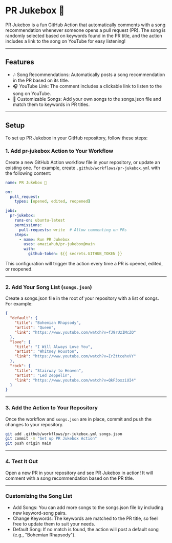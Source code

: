 # PR Jukebox 🎵
PR Jukebox is a fun GitHub Action that automatically comments with a song recommendation whenever someone opens a pull request (PR). The song is randomly selected based on keywords found in the PR title, and the action includes a link to the song on YouTube for easy listening!

--- 
## Features
* 🎶 Song Recommendations: Automatically posts a song recommendation in the PR based on its title.
* 🎧 YouTube Link: The comment includes a clickable link to listen to the song on YouTube.
* 🎤 Customizable Songs: Add your own songs to the songs.json file and match them to keywords in PR titles.

---
## Setup
To set up PR Jukebox in your GitHub repository, follow these steps:

### 1. Add pr-jukebox Action to Your Workflow
Create a new GitHub Action workflow file in your repository, or update an existing one. For example, create `.github/workflows/pr-jukebox.yml` with the following content:

```yml
name: PR Jukebox 🎵

on:
  pull_request:
    types: [opened, edited, reopened]

jobs:
  pr-jukebox:
    runs-on: ubuntu-latest
    permissions:
      pull-requests: write  # Allow commenting on PRs
    steps:
      - name: Run PR Jukebox
        uses: amaziahub/pr-jukebox@main
        with:
          github-token: ${{ secrets.GITHUB_TOKEN }}
```
This configuration will trigger the action every time a PR is opened, edited, or reopened.

---

### 2. Add Your Song List (`songs.json`)
Create a songs.json file in the root of your repository with a list of songs. For example:
```json
{
  "default": {
    "title": "Bohemian Rhapsody",
    "artist": "Queen",
    "link": "https://www.youtube.com/watch?v=fJ9rUzIMcZQ"
  },
  "love": {
    "title": "I Will Always Love You",
    "artist": "Whitney Houston",
    "link": "https://www.youtube.com/watch?v=IrZttcehxVY"
  },
  "rock": {
    "title": "Stairway to Heaven",
    "artist": "Led Zeppelin",
    "link": "https://www.youtube.com/watch?v=QkF3oxziUI4"
  }
}
```

---

### 3. Add the Action to Your Repository
Once the workflow and `songs.json` are in place, commit and push the changes to your repository.

```bash
git add .github/workflows/pr-jukebox.yml songs.json
git commit -m "Set up PR Jukebox Action"
git push origin main
```

---

### 4. Test It Out
Open a new PR in your repository and see PR Jukebox in action! It will comment with a song recommendation based on the PR title.

---

### Customizing the Song List
* Add Songs: You can add more songs to the songs.json file by including new keyword-song pairs.
* Change Keywords: The keywords are matched to the PR title, so feel free to update them to suit your needs.
* Default Song: If no match is found, the action will post a default song (e.g., "Bohemian Rhapsody").
